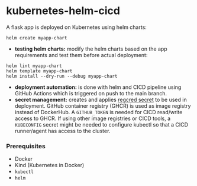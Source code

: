 # kubernetes-helm-cicd
A flask app is deployed on Kubernetes using helm charts:
```
helm create myapp-chart
```
- **testing helm charts:** modify the helm charts based on the app requirements and test them before actual deployment:
```
helm lint myapp-chart
helm template myapp-chart
helm install --dry-run --debug myapp-chart
```
- **deployment automation:** is done with helm and CICD pipeline using GitHub Actions which is triggered on push to the main branch.
- **secret management:** creates and applies [regcred secret](https://kubernetes.io/docs/tasks/configure-pod-container/pull-image-private-registry/) to be used in deployment. GitHub container registry (GHCR) is used as image registry instead of DockerHub. A `GITHUB_TOKEN` is needed for CICD read/write access to GHCR. If using other image registries or CICD tools, a `KUBECONFIG` secret might be needed to configure kubectl so that a CICD runner/agent has access to the cluster.


### Prerequisites

- Docker
- Kind (Kubernetes in Docker)
- `kubectl`
- `helm`

